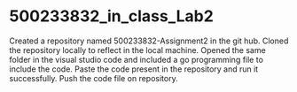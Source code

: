 # 500233832_in_class_Lab2
Created a repository named 500233832-Assignment2 in the git hub.
Cloned the repository locally to reflect in the local machine. 
Opened the same folder in the visual studio code and included a go programming file to include the code.
Paste the code present in the repository and run it successfully. 
Push the code file on repository.
